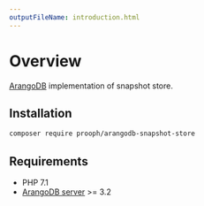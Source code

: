 ```yaml
---
outputFileName: introduction.html
---
```


# Overview

[ArangoDB](https://www.arangodb.com "Visit ArangoDB website") implementation of snapshot store.

## Installation

```bash
composer require prooph/arangodb-snapshot-store
```

## Requirements

- PHP 7.1
- [ArangoDB server](https://www.arangodb.com/download/ "Download ArangoDB") >= 3.2
